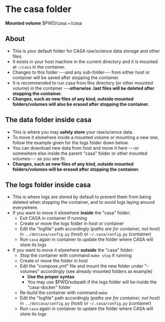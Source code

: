 # The casa folder

**Mounted volume** $PWD/casa:~/casa

## About

* This is your default folder for CASA raw/science data storage and other files.
* It exists in your host machine in the current directory and it is mounted at `~/casa` in the container.
* Changes to this folder ---and any sub-folder--- from either host or container will be saved after stopping the container.
* It is recommended to run casa from this directory (or other mounted volume) in the container ---**otherwise .last files will be deleted after stopping the container**.
* **Changes, such as new files of any kind, outside mounted folders/volumes will also be erased after stopping the container.**

## The data folder inside casa

* This is where you may **safely store** your raw/science data.
* To move it elsewhere inside a mounted volume or mounting a new one, follow the example given for the logs folder down below.
* You can download new data from host and move it here ---or somewhere else inside the parent "casa" folder or other mounted volumes--- as you see fit.
* **Changes, such as new files of any kind, outside mounted folders/volumes will be erased after stopping the container.**

## The logs folder inside casa

* This is where logs are stored by default to prevent them from being deleted when stopping the container, and to avoid logs laying around everywhere.
* If you want to move it elsewhere **inside** the "casa" folder:
    * Exit CASA in container if running
    * Create or move the logs folder in host or container
    * Edit the "logfile" path accordingly (*paths are for container, not host*) in `../dotcasa/config.py` (host) or `~/.casa/config.py` (container)
    * Run `casa` again in container to update the folder where CASA will store its logs
* If you want to move it elsewhere **outside** the "casa" folder:
    * Stop the container with command `make stop` if running
    * Create or move the folder in host
    * Edit the "compose.yml" file and mount the new folder under "-volumes" accordingly (see already mounted folders as example)
        * **Use the proper syntax**
        * You may use $PWD/subpath if the logs folder will be inside the "casa-docker" folder
    * Re-build the container with command `make`
    * Edit the "logfile" path accordingly (*paths are for container, not host*) in `../dotcasa/config.py` (host) or `~/.casa/config.py` (container)
    * Run `casa` again in container to update the folder where CASA will store its logs
